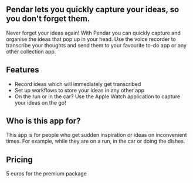 ## Pendar lets you quickly capture your ideas, so you don't forget them.

Never forget your ideas again! With Pendar you can quickly capture and organise the ideas that pop up in your head. Use the voice recorder to transcribe your thoughts and send them to your favourite to-do app or any other collection app.

## Features
* Record ideas which will immediately get transcribed
* Set up workflows to store your ideas in any other app
* On the run or in the car? Use the Apple Watch application to capture your ideas on the go!

## Who is this app for?
This app is for people who get sudden inspiration or ideas on inconvenient times. For example, while they are on a run, in the car or doing the dishes.

## Pricing
5 euros for the premium package

